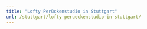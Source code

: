 ```yaml
---
title: "Lofty Perückenstudio in Stuttgart"
url: /stuttgart/lofty-perueckenstudio-in-stuttgart/
---
```

